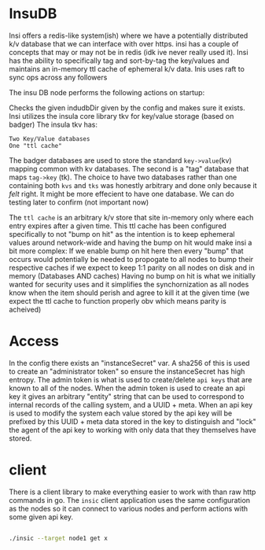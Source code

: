 # InsuDB

Insi offers a redis-like system(ish) where we have a potentially distributed
k/v database that we can interface with over https. insi has a couple of concepts
that may or may not be in redis (idk ive never really used it). Insi has the ability
to specifically tag and sort-by-tag the key/values and maintains an in-memory ttl cache
of ephemeral k/v data. Inis uses raft to sync ops across any followers

The insu DB node performs the following actions on startup:

Checks the given indudbDir given by the config and makes sure it exists.
Insi utilizes the insula core library tkv for key/value storage (based on badger)
The insula tkv has:

    Two Key/Value databases
    One "ttl cache"

The badger databases are used to store the standard `key->value`(kv) mapping common
with kv databases. The second is a "tag" database that maps `tag->key` (tk).
The choice to have two databases rather than one containing both `kvs` and `tks`
was honestly arbitrary and done only because it _felt_ right. It might be more
effecient to have one database. We can do testing later to confirm (not important now)

The `ttl cache` is an arbitrary k/v store that site in-memory only where each entry
expires after a given time. This ttl cache has been configured specifically to not
"bump on hit" as the intention is to keep ephemeral values around network-wide
and having the bump on hit would make insi a bit more complex:
    If we enable bump on hit here then every "bump" that occurs would potentially
    be needed to propogate to all nodes to bump their respective caches if we expect
    to keep 1:1 parity on all nodes on disk and in memory (Databases AND caches)
    Having no bump on hit is what we initially wanted for security uses and it simplifies
    the synchornization as all nodes know when the item should perish and agree to kill
    it at the given time (we expect the ttl cache to function properly obv which means
    parity is acheived)

# Access

In the config there exists an "instanceSecret" var. A sha256 of this is used to create
an "administrator token" so ensure the instanceSecret has high entropy.
The admin token is what is used to create/delete `api keys` that are known to all of the nodes.
When the admin token is used to create an api key it gives an arbitrary "entity" string
that can be used to correspond to internal records of the calling system, and a UUID + meta.
When an api key is used to modify the system each value stored by the api key will be prefixed
by this UUID + meta data stored in the key to distinguish and "lock" the agent of the api key
to working with only data that they themselves have stored.

# client

There is a client library to make everything easier to work with than raw http commands in
go. The `insic` client application uses the same configuration as the nodes so it can connect
to various nodes and perform actions with some
given api key.

```bash

./insic --target node1 get x  

```